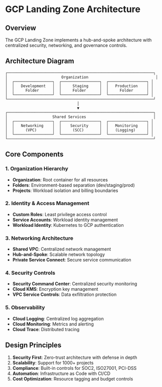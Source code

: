 # GCP Landing Zone Architecture

## Overview

The GCP Landing Zone implements a hub-and-spoke architecture with centralized security, networking, and governance controls.

## Architecture Diagram

```
┌─────────────────────────────────────────────────────────────────┐
│                        Organization                              │
│  ┌─────────────────┐  ┌─────────────────┐  ┌─────────────────┐ │
│  │   Development   │  │     Staging     │  │   Production    │ │
│  │     Folder      │  │     Folder      │  │     Folder      │ │
│  └─────────────────┘  └─────────────────┘  └─────────────────┘ │
└─────────────────────────────────────────────────────────────────┘
                                │
                                ▼
┌─────────────────────────────────────────────────────────────────┐
│                    Shared Services                              │
│  ┌─────────────────┐  ┌─────────────────┐  ┌─────────────────┐ │
│  │   Networking    │  │    Security     │  │   Monitoring    │ │
│  │     (VPC)       │  │     (SCC)       │  │   (Logging)     │ │
│  └─────────────────┘  └─────────────────┘  └─────────────────┘ │
└─────────────────────────────────────────────────────────────────┘
```

## Core Components

### 1. Organization Hierarchy
- **Organization**: Root container for all resources
- **Folders**: Environment-based separation (dev/staging/prod)
- **Projects**: Workload isolation and billing boundaries

### 2. Identity & Access Management
- **Custom Roles**: Least privilege access control
- **Service Accounts**: Workload identity management
- **Workload Identity**: Kubernetes to GCP authentication

### 3. Networking Architecture
- **Shared VPC**: Centralized network management
- **Hub-and-Spoke**: Scalable network topology
- **Private Service Connect**: Secure service communication

### 4. Security Controls
- **Security Command Center**: Centralized security monitoring
- **Cloud KMS**: Encryption key management
- **VPC Service Controls**: Data exfiltration protection

### 5. Observability
- **Cloud Logging**: Centralized log aggregation
- **Cloud Monitoring**: Metrics and alerting
- **Cloud Trace**: Distributed tracing

## Design Principles

1. **Security First**: Zero-trust architecture with defense in depth
2. **Scalability**: Support for 1000+ projects
3. **Compliance**: Built-in controls for SOC2, ISO27001, PCI-DSS
4. **Automation**: Infrastructure as Code with CI/CD
5. **Cost Optimization**: Resource tagging and budget controls